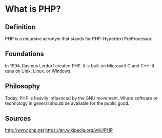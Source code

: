 # What is PHP?
## Definition
PHP is a recursive acronym that stands for PHP: Hypertext PreProcessor.
## Foundations
In 1994, Rasmus Lerdorf created PHP. It is built on Microsoft C and C++. It runs on Unix, Linux, or Windows.
## Philosophy
Today, PHP is heavily influenced by the GNU movement. Where software or technology in general should be available for the public good.
## Sources
http://www.php.net
https://en.wikipedia.org/wiki/PHP